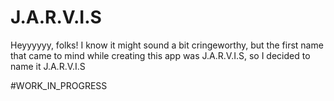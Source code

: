 # J.A.R.V.I.S
Heyyyyyy, folks! I know it might sound a bit cringeworthy, but the first name that came to mind while creating this app was J.A.R.V.I.S, so I decided to name it J.A.R.V.I.S








#WORK_IN_PROGRESS

